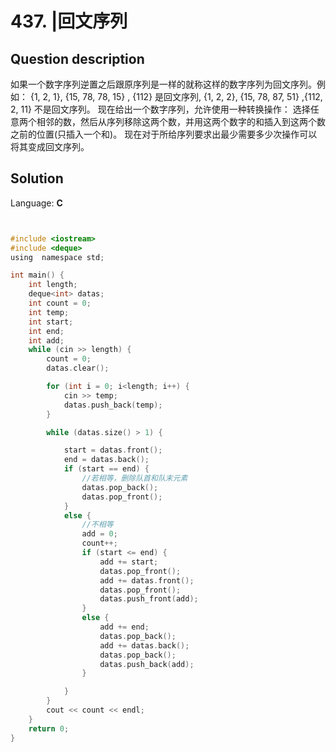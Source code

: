 # 437. |回文序列

## Question description


如果一个数字序列逆置之后跟原序列是一样的就称这样的数字序列为回文序列。例如： {1, 2, 1}, {15, 78, 78, 15} , {112} 是回文序列,  {1, 2, 2}, {15, 78, 87, 51} ,{112, 2, 11} 不是回文序列。 现在给出一个数字序列，允许使用一种转换操作： 选择任意两个相邻的数，然后从序列移除这两个数，并用这两个数字的和插入到这两个数之前的位置(只插入一个和)。 现在对于所给序列要求出最少需要多少次操作可以将其变成回文序列。


## Solution

Language: **C**

```C


#include <iostream>
#include <deque>
using  namespace std;

int main() {
    int length;
    deque<int> datas;
    int count = 0;
    int temp;
    int start;
    int end;
    int add;
    while (cin >> length) {
        count = 0;
        datas.clear(); 

        for (int i = 0; i<length; i++) {
            cin >> temp;
            datas.push_back(temp);
        }

        while (datas.size() > 1) {

            start = datas.front();
            end = datas.back();
            if (start == end) {
                //若相等，删除队首和队末元素
                datas.pop_back();
                datas.pop_front();
            }
            else {
                //不相等
                add = 0;
                count++;
                if (start <= end) {
                    add += start;
                    datas.pop_front();
                    add += datas.front();
                    datas.pop_front();
                    datas.push_front(add);
                }
                else {
                    add += end;
                    datas.pop_back();
                    add += datas.back();
                    datas.pop_back();
                    datas.push_back(add);
                }

            }
        }
        cout << count << endl;
    }
    return 0;
}
```



